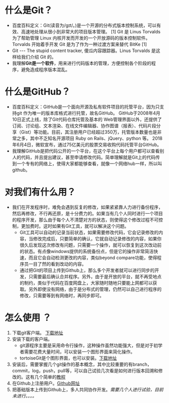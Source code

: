 # 什么是Git？
  - 百度百科定义：Git(读音为/gɪt/。)是一个开源的分布式版本控制系统，可以有效、高速地处理从很小到非常大的项目版本管理。 [1]  Git 是 Linus Torvalds 为了帮助管理 Linux 内核开发而开发的一个开放源码的版本控制软件。
Torvalds 开始着手开发 Git 是为了作为一种过渡方案来替代 BitKe [1] 
  - Git --- The stupid content tracker, 傻瓜内容跟踪器。Linus Torvalds 是这样给我们介绍 Git 的。
  - 我理解**Git是一个软件**，用来进行代码版本的管理，方便控制各个阶段的程序，避免造成程序版本混乱。
# 什么是GitHub？
  - 百度百科定义：GitHub是一个面向开源及私有软件项目的托管平台，因为只支持git 作为唯一的版本库格式进行托管，故名GitHub。
GitHub于2008年4月10日正式上线，除了Git代码仓库托管及基本的 Web管理界面以外，还提供了订阅、讨论组、文本渲染、在线文件编辑器、协作图谱（报表）、代码片段分享（Gist）等功能。目前，其注册用户已经超过350万，托管版本数量也是非常之多，其中不乏知名开源项目 Ruby on Rails、jQuery、python 等。
2018年6月4日，微软宣布，通过75亿美元的股票交易收购代码托管平台GitHub。
  - 我理解GitHub是把代码公开的一个平台，在这个平台上每个用户都可以查看别人的代码，并且提出建议，甚至申请修改代码。简单理解就是Git上的代码传到一个专有的网络上，使得大家都能够查看，就像一个网络hub一样，所以叫github。
# 对我们有什么用？
  - 我们在开发程序时，难免会遇到反复的修改，如果紧紧靠人力进行备份程序，然后再修改，不行再还原，是十分费力的。如果当有几个人同时进行一个项目的程序开发，那么由于每个人不清楚对方的状态，则使得这个修改过程不可控制，更加费时。这时如果有Git工具，就可以解决这个问题。
    - Git工具可以自动的记录当前状态，如果需要修改代码，它会记录修改的内容，当修改完成后，只要简单的确认，它就自动记录修改的内容，如果你很久后发现这次修改有问题，只需要一个操作，就可以恢复到这次改动前的状态。有点像windows提供的系统备份点，但是它的操作非常简洁快速，而且它会自动检测更改的内容，类似beyond compare功能，使得程序员一目了然的看到改动的内容。
    - 通过把Git的项目上传到Github上，那么多个开发者就可以进行同步的开发，只需要最后确认合并程序。另外，由于是开放的平台，就不再受地点的制约，类似于代码在百度网盘上，大家随时随地只要能上网都可以获取。另外即使没有网络，由于是分布式的管理，仍然可以自己进行程序的修改，只需要等到有网络时，再同步即可。
# 怎么使用 ？
  1. 下载git客户端。 [下载地址](https://github.com/git-for-windows/git/releases/download/v2.21.0.windows.1/Git-2.21.0-64-bit.exe)
  2. 安装下载的客户端。
     - git源程序主要是采用命令行操作，这种操作虽然功能强大，但是对于初学者需要花费大量时间，可以安装一个图形界面来简化操作。
     - tortoiseGit是个图形界面，也可以安装。[下载地址](https://tortoisegit.org/download/)
  3. 安装后，需要掌握几个git操作的基本概念，其中比较重要的有branch，commit，log，push，pull等，可以自己试验几次看是如何进行版本回溯和修改的。这有几个简单的[教程](https://wenku.baidu.com/view/86c2714adcccda38376baf1ffc4ffe473268fd5d.html)
  4. 在Github上注册用户。[Github网址](https://github.com/)
  5. 把基础版本上传到Github上，多人共同协作开发。*需要几个人进行试验，目前未进行。。。。*

